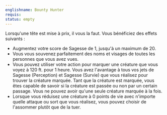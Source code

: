 ```yaml
---
englishname: Bounty Hunter
requis:
status: empty
---
```

Lorsqu'une tête est mise à prix, il vous la faut. Vous bénéficiez des effets suivants :

  - Augmentez votre score de Sagesse de 1, jusqu'à un maximum de 20.
  - Vous vous souvenez parfaitement des noms et visages de toutes les personnes que vous avez vues.
  - Vous pouvez utiliser votre action pour marquer une créature que vous voyez à 120 ft. pour 1 heure. Vous avez l'avantage à tous vos jets de Sagesse (Perception) et Sagesse (Survie) que vous réalisez pour trouver la créature marquée. Tant que la créature est marquée, vous êtes capable de savoir si la créature est passée ou non par un certain passage. Vous ne pouvez avoir qu'une seule créature marquée à la fois.
  - Lorsque vous réduisez une créature à 0 points de vie avec n'importe quelle attaque ou sort que vous réalisez, vous pouvez choisir de l'assommer plutôt que de la tuer.

